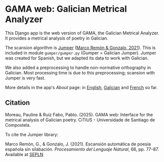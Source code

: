 # GAMA web: Galician Metrical Analyzer

This Django app is the web version of GAMA, the Galician Metrical Analyzer. It provides a metrical analysis of poetry in Galician.

The scansion algorithm is [Jumper](https://github.com/grmarco/jumper/blob/master/jumper.py) ([Marco Remón & Gonzalo, 2021](http://journal.sepln.org/sepln/ojs/ojs/index.php/pln/article/view/6324)). This is included in module `gumper/gumper.py` (Gumper = Galician Jumper). Jumper was created for Spanish, but we adapted its data to work with Galician.

We also added a preprocessing to handle non-normative orthography in Galician. Most processing time is due to this preprocessing; scansion with Jumper is very fast.

More details in the app's *About* page: in [English](https://prf2.org/en/gama/about/), [Galician](https://prf2.org/en/gama/about/) and [French](https://prf2.org/fr/gama/about/) so far.

## Citation

Moreau, Pauline & Ruiz Fabo, Pablo. (2025). GAMA web: Interface for the metrical analysis of Galician poetry. CiTIUS - Universidade de Santiago de Compostela.

To cite the Jumper library:

Marco Remón, G., & Gonzalo, J. (2021). Escansión automática de poesía española sin silabación. *Procesamiento del Lenguaje Natural*, 66, pp. 77-87. Available at [SEPLN](http://journal.sepln.org/sepln/ojs/ojs/index.php/pln/article/view/6615)